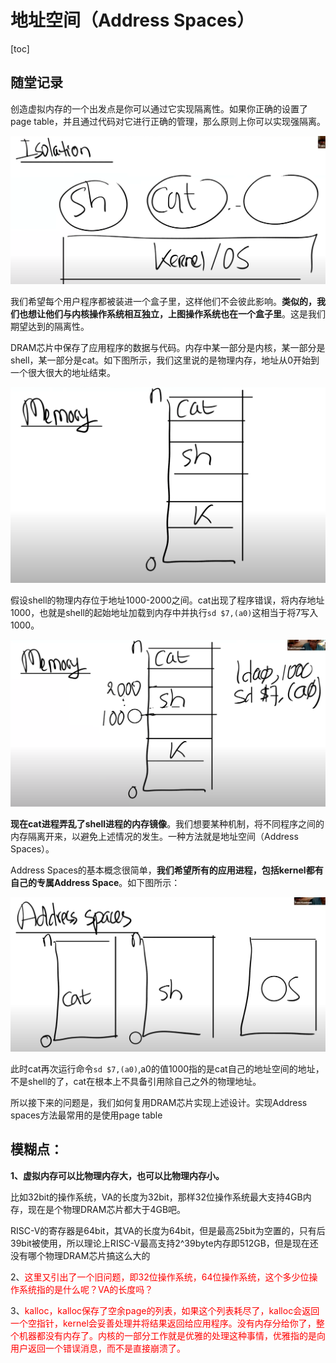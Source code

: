 # 地址空间（Address Spaces）

[toc]

## 随堂记录



创造虚拟内存的一个出发点是你可以通过它实现隔离性。如果你正确的设置了page table，并且通过代码对它进行正确的管理，那么原则上你可以实现强隔离。

![image (141).png](.assets/image%20(141).png)

我们希望每个用户程序都被装进一个盒子里，这样他们不会彼此影响。**类似的，我们也想让他们与内核操作系统相互独立，上图操作系统也在一个盒子里**。这是我们期望达到的隔离性。

DRAM芯片中保存了应用程序的数据与代码。内存中某一部分是内核，某一部分是shell，某一部分是cat。如下图所示，我们这里说的是物理内存，地址从0开始到一个很大很大的地址结束。

![image (175).png](.assets/image%20(175).png)

假设shell的物理内存位于地址1000-2000之间。cat出现了程序错误，将内存地址1000，也就是shell的起始地址加载到内存中并执行`sd $7,(a0)`这相当于将7写入1000。

![img](.assets/image%20(153).png)

**现在cat进程弄乱了shell进程的内存镜像**。我们想要某种机制，将不同程序之间的内存隔离开来，以避免上述情况的发生。一种方法就是地址空间（Address Spaces）。

Address Spaces的基本概念很简单，**我们希望所有的应用进程，包括kernel都有自己的专属Address Space**。如下图所示：

![img](.assets/image%20(140).png)

此时cat再次运行命令`sd $7,(a0)`,a0的值1000指的是cat自己的地址空间的地址，不是shell的了，cat在根本上不具备引用除自己之外的物理地址。

所以接下来的问题是，我们如何复用DRAM芯片实现上述设计。实现Address spaces方法最常用的是使用page table



## 模糊点：

**1、虚拟内存可以比物理内存大，也可以比物理内存小。**

比如32bit的操作系统，VA的长度为32bit，那样32位操作系统最大支持4GB内存，现在是个物理DRAM芯片都大于4GB吧。

RISC-V的寄存器是64bit，其VA的长度为64bit，但是最高25bit为空置的，只有后39bit被使用，所以理论上RISC-V最高支持2^39byte内存即512GB，但是现在还没有哪个物理DRAM芯片搞这么大的



2、<font color='red'>这里又引出了一个旧问题，即32位操作系统，64位操作系统，这个多少位操作系统指的是什么呢？VA的长度吗？</font>





3、<font color='red'>kalloc，kalloc保存了空余page的列表，如果这个列表耗尽了，kalloc会返回一个空指针，kernel会妥善处理并将结果返回给应用程序。没有内存分给你了，整个机器都没有内存了。内核的一部分工作就是优雅的处理这种事情，优雅指的是向用户返回一个错误消息，而不是直接崩溃了。</font>